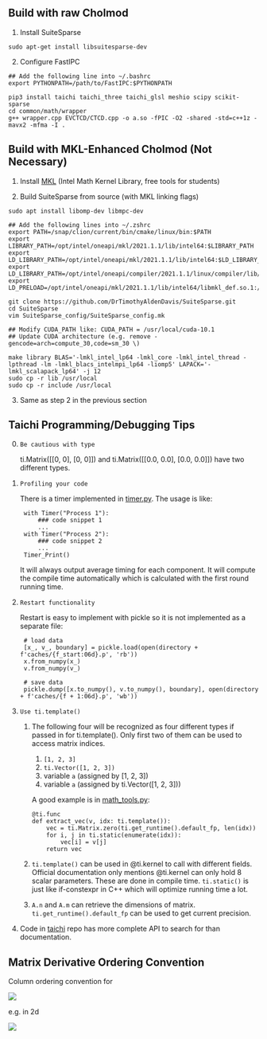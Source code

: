 ## Build with raw Cholmod

1. Install SuiteSparse
```
sudo apt-get install libsuitesparse-dev
```

2. Configure FastIPC
```
## Add the following line into ~/.bashrc
export PYTHONPATH=/path/to/FastIPC:$PYTHONPATH

pip3 install taichi taichi_three taichi_glsl meshio scipy scikit-sparse
cd common/math/wrapper
g++ wrapper.cpp EVCTCD/CTCD.cpp -o a.so -fPIC -O2 -shared -std=c++1z -mavx2 -mfma -I .
```

## Build with MKL-Enhanced Cholmod (Not Necessary)

1. Install [MKL](https://software.intel.com/content/www/us/en/develop/articles/qualify-for-free-software.html#student) (Intel Math Kernel Library, free tools for students)

2. Build SuiteSparse from source (with MKL linking flags)
```
sudo apt install libomp-dev libmpc-dev

## Add the following lines into ~/.zshrc
export PATH=/snap/clion/current/bin/cmake/linux/bin:$PATH
export LIBRARY_PATH=/opt/intel/oneapi/mkl/2021.1.1/lib/intel64:$LIBRARY_PATH
export LD_LIBRARY_PATH=/opt/intel/oneapi/mkl/2021.1.1/lib/intel64:$LD_LIBRARY_PATH
export LD_LIBRARY_PATH=/opt/intel/oneapi/compiler/2021.1.1/linux/compiler/lib/intel64_lin:$LD_LIBRARY_PATH
export LD_PRELOAD=/opt/intel/oneapi/mkl/2021.1.1/lib/intel64/libmkl_def.so.1:/opt/intel/oneapi/mkl/2021.1.1/lib/intel64/libmkl_avx2.so.1:/opt/intel/oneapi/mkl/2021.1.1/lib/intel64/libmkl_core.so:/opt/intel/oneapi/mkl/2021.1.1/lib/intel64/libmkl_intel_lp64.so:/opt/intel/oneapi/mkl/2021.1.1/lib/intel64/libmkl_intel_thread.so:/opt/intel/oneapi/compiler/2021.1.1/linux/compiler/lib/intel64_lin/libiomp5.so

git clone https://github.com/DrTimothyAldenDavis/SuiteSparse.git
cd SuiteSparse
vim SuiteSparse_config/SuiteSparse_config.mk

## Modify CUDA_PATH like: CUDA_PATH = /usr/local/cuda-10.1
## Update CUDA architecture (e.g. remove -gencode=arch=compute_30,code=sm_30 \)

make library BLAS='-lmkl_intel_lp64 -lmkl_core -lmkl_intel_thread -lpthread -lm -lmkl_blacs_intelmpi_lp64 -liomp5' LAPACK='-lmkl_scalapack_lp64' -j 12
sudo cp -r lib /usr/local
sudo cp -r include /usr/local
```

3. Same as step 2 in the previous section 


## Taichi Programming/Debugging Tips
0. `Be cautious with type`

    ti.Matrix([[0, 0], [0, 0]]) and ti.Matrix([[0.0, 0.0], [0.0, 0.0]]) have two different types.
1. `Profiling your code`

    There is a timer implemented in [timer.py](https://github.com/penn-graphics-research/FastIPC/blob/master/common/utils/timer.py). The usage is like:
    
        with Timer("Process 1"):
            ### code snippet 1
            ...
        with Timer("Process 2"):
            ### code snippet 2
            ...
        Timer_Print()

    It will always output average timing for each component. It will compute the compile time automatically which is calculated with the first round running time.
2. `Restart functionality`

    Restart is easy to implement with pickle so it is not implemented as a separate file:

        # load data
        [x_, v_, boundary] = pickle.load(open(directory + f'caches/{f_start:06d}.p', 'rb'))
        x.from_numpy(x_)
        v.from_numpy(v_)

        # save data
        pickle.dump([x.to_numpy(), v.to_numpy(), boundary], open(directory + f'caches/{f + 1:06d}.p', 'wb'))
        
        
3. `Use ti.template()`
    1. The following four will be recognized as four different types if passed in for ti.template(). Only first two of them can be used to access matrix indices.
        1. `[1, 2, 3]`
        2. `ti.Vector([1, 2, 3])`
        3. variable `a` (assigned by [1, 2, 3])
        4. variable `a` (assigned by ti.Vector([1, 2, 3]))
        
       A good example is in [math_tools.py](https://github.com/penn-graphics-research/FastIPC/blob/master/common/math/math_tools.py):
       
           @ti.func
           def extract_vec(v, idx: ti.template()):
               vec = ti.Matrix.zero(ti.get_runtime().default_fp, len(idx))
               for i, j in ti.static(enumerate(idx)):
                   vec[i] = v[j]
               return vec
    2. `ti.template()` can be used in @ti.kernel to call with different fields. Official documentation only mentions @ti.kernel can only hold 8 scalar parameters. These are done in compile time. `ti.static()` is just like if-constexpr in C++ which will optimize running time a lot.
    3. `A.n` and `A.m` can retrieve the dimensions of matrix. `ti.get_runtime().default_fp` can be used to get current precision.

4. Code in [taichi](http://github.com/taichi-dev/taichi) repo has more complete API to search for than documentation.

## Matrix Derivative Ordering Convention

Column ordering convention for

<img src="http://latex.codecogs.com/gif.latex?\frac{dA}{dX}=\frac{d\mathrm{vec}(A)}{d\mathrm{vec}(X)}" border="0"/>

e.g. in 2d

<img src="http://latex.codecogs.com/gif.latex?\frac{dA}{dX}=\begin{pmatrix}A_{11,11}&A_{11,21}&A_{11,12}&A_{11,22}\\A_{21,11}&A_{21,21}&A_{21,12}&A_{21,22}\\A_{12,11}&A_{12,21}&A_{12,12}&A_{12,22}\\A_{22,11}&A_{22,21}&A_{22,12}&A_{22,22}\\\end{pmatrix}" border="0"/>
